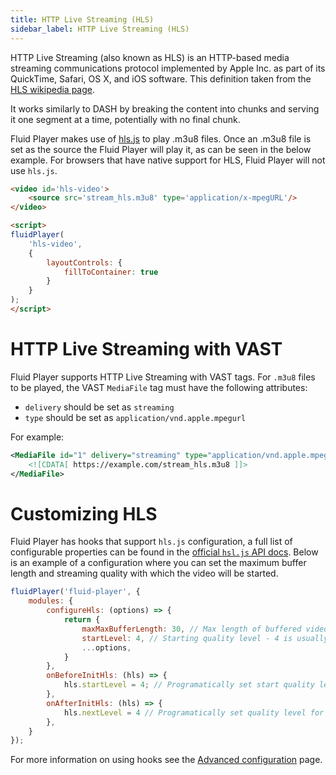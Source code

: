 ```yaml
---
title: HTTP Live Streaming (HLS)
sidebar_label: HTTP Live Streaming (HLS)
---
```


HTTP Live Streaming (also known as HLS) is an HTTP-based media streaming communications protocol implemented by Apple Inc. as part of its QuickTime, Safari, OS X, and iOS software.
This definition taken from the [HLS wikipedia page](https://en.wikipedia.org/wiki/HTTP_Live_Streaming). 

It works similarly to DASH by breaking the content into chunks and serving it one segment at a time, potentially with no final chunk.

<div class="docs-player" data-instance="hls"></div>

Fluid Player makes use of [hls.js](https://github.com/video-dev/hls.js) to play .m3u8 files.
Once an .m3u8 file is set as the source the Fluid Player will play it, as can be seen in the below example.
For browsers that have native support for HLS, Fluid Player will not use `hls.js`.

```html
<video id='hls-video'>
    <source src='stream_hls.m3u8' type='application/x-mpegURL'/>
</video>

<script>
fluidPlayer(
    'hls-video',
    {
        layoutControls: {
            fillToContainer: true
        }
    }
);
</script>
```

# HTTP Live Streaming with VAST

Fluid Player supports HTTP Live Streaming with VAST tags.
For `.m3u8` files to be played, the VAST `MediaFile` tag must have the following attributes:

* `delivery` should be set as `streaming`
* `type` should be set as `application/vnd.apple.mpegurl`

For example:

```xml
<MediaFile id="1" delivery="streaming" type="application/vnd.apple.mpegurl" width="480" height="640">
    <![CDATA[ https://example.com/stream_hls.m3u8 ]]>
</MediaFile>
```

# Customizing HLS

Fluid Player has hooks that support `hls.js` configuration, a full list of configurable properties can be found in the [official `hsl.js` API docs](https://github.com/video-dev/hls.js/blob/master/docs/API.md).
Below is an example of a configuration where you can set the maximum buffer length and streaming quality with which the video will be started.

```javascript
fluidPlayer('fluid-player', {
    modules: {
        configureHls: (options) => {
            return {
                maxMaxBufferLength: 30, // Max length of buffered video in seconds
                startLevel: 4, // Starting quality level - 4 is usually Full HD (1080p), but this can change by source
                ...options,
            }
        },
        onBeforeInitHls: (hls) => {
            hls.startLevel = 4; // Programatically set start quality level
        },
        onAfterInitHls: (hls) => {
            hls.nextLevel = 4 // Programatically set quality level for next segment
        },
    }
});
```

For more information on using hooks see the [Advanced configuration](/docs/configuration/advanced/) page.
